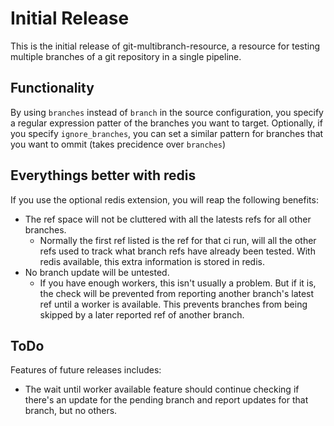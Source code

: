 # Initial Release

This is the initial release of git-multibranch-resource, a resource for
testing multiple branches of a git repository in a single pipeline.

## Functionality

By using `branches` instead of `branch` in the source configuration, you specify a
regular expression patter of the branches you want to target.  Optionally, if
you specify `ignore_branches`, you can set a similar pattern for branches that
you want to ommit (takes precidence over `branches`)

## Everythings better with redis

If you use the optional redis extension, you will reap the following benefits:
* The ref space will not be cluttered with all the latests refs for all other
  branches.
  * Normally  the first ref listed is the ref for that ci run, will all the
    other refs used to track what branch refs have already been tested.  With
    redis available, this extra information is stored in redis.
* No branch update will be untested.
  * If you have enough workers, this isn't usually a problem.  But if it is,
    the check will be prevented from reporting another branch's latest ref
    until a worker is available.  This prevents branches from being skipped by
    a later reported ref of another branch.

## ToDo

Features of future releases includes:
* The wait until worker available feature should continue checking if there's
  an update for the pending branch and report updates for that branch, but no
  others.

